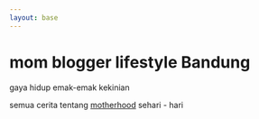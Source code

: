 ```yaml
---
layout: base
---
```


# mom blogger lifestyle Bandung

gaya hidup emak-emak kekinian

semua cerita tentang [motherhood](https://www.mamajokaa.com/) sehari - hari
